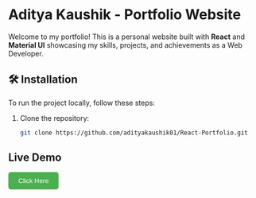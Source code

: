# Aditya Kaushik - Portfolio Website

Welcome to my portfolio! This is a personal website built with **React** and **Material UI** showcasing my skills, projects, and achievements as a Web Developer.

## 🛠️ Installation

To run the project locally, follow these steps:

1. Clone the repository:

   ```bash
   git clone https://github.com/adityakaushik01/React-Portfolio.git


## Live Demo

<a href="https://adityakaushik01.github.io/React-Portfolio" target="_blank">
  <button style="padding: 10px 20px; background-color: #4CAF50; color: white; border: none; border-radius: 5px; cursor: pointer;">Click Here</button>
</a>